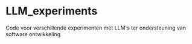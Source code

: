 # LLM_experiments
Code voor verschillende experimenten met LLM's ter ondersteuning van software ontwikkeling
